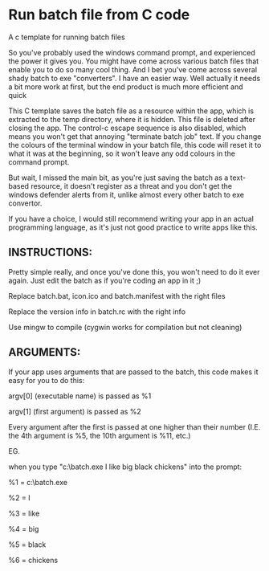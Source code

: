 # Run batch file from C code
A c template for running batch files

So you've probably used the windows command prompt, and experienced the power it gives you. You might have come across various batch files that enable you to do so many cool thing. And I bet you've come across several shady batch to exe "converters". I have an easier way. Well actually it needs a bit more work at first, but the end product is much more efficient and quick

This C template saves the batch file as a resource within the app, which is extracted to the temp directory, where it is hidden. This file is deleted after closing the app. The control-c escape sequence is also disabled, which means you won't get that annoying "terminate batch job" text. If you change the colours of the terminal window in your batch file, this code will reset it to what it was at the beginning, so it won't leave any odd colours in the command prompt.

But wait, I missed the main bit, as you're just saving the batch as a text-based resource, it doesn't register as a threat and you don't get the windows defender alerts from it, unlike almost every other batch to exe convertor.

If you have a choice, I would still recommend writing your app in an actual programming language, as it's just not good practice to write apps like this.

## INSTRUCTIONS: 
Pretty simple really, and once you've done this, you won't need to do it ever again. Just edit the batch as if you're coding an app in it ;)

Replace batch.bat, icon.ico and batch.manifest with the right files

Replace the version info in batch.rc with the right info

Use mingw to compile (cygwin works for compilation but not cleaning)


## ARGUMENTS:

If your app uses arguments that are passed to the batch, this code makes it easy for you to do this:

argv[0] (executable name) is passed as %1

argv[1] (first argument) is passed as %2

Every argument after the first is passed at one higher than their number (I.E. the 4th argument is %5, the 10th argument is %11, etc.)


EG.

when you type "c:\batch.exe I like big black chickens" into the prompt:

%1 = c:\batch.exe

%2 = I

%3 = like

%4 = big

%5 = black

%6 = chickens
